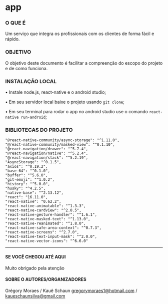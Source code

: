 # app

### O QUE É
Um serviço que integra os profissionais com os clientes de forma fácil e rápido.

### OBJETIVO
O objetivo deste documento é facilitar a compreenção do escopo do projeto e de como funciona.

### INSTALAÇÃO LOCAL
• Instale node.js, react-native e o android studio;

• Em seu servidor local baixe o projeto usando `git clone`;

• Em seu terminal para rodar o app no android studio use o comando `react-native run-android`;

### BIBLIOTECAS DO PROJETO
    "@react-native-community/async-storage": "^1.11.0",
    "@react-native-community/masked-view": "^0.1.10",
    "@react-navigation/drawer": "^5.7.4",
    "@react-navigation/native": "^5.2.4",
    "@react-navigation/stack": "^5.2.19",
    "AsyncStorage": "^0.1.5",
    "axios": "^0.19.2",
    "base-64": "^0.1.0",
    "buffer": "^5.6.0",
    "git-emoji": "^1.0.2",
    "history": "^5.0.0",
    "husky": "^4.2.5",
    "native-base": "^2.13.12",
    "react": "16.11.0",
    "react-native": "0.62.2",
    "react-native-animatable": "^1.3.3",
    "react-native-cardview": "^2.0.5",
    "react-native-gesture-handler": "^1.6.1",
    "react-native-masked-text": "^1.13.0",
    "react-native-reanimated": "^1.8.0",
    "react-native-safe-area-context": "^0.7.3",
    "react-native-screens": "^2.7.0",
    "react-native-text-input-mask": "^2.0.0",
    "react-native-vector-icons": "^6.6.0"

----------------------------

#### SE VOCÊ CHEGOU ATÉ AQUI
Muito obrigado pela atenção

#### SOBRE O AUTORES/ORGANIZADORES
Grégory Moraes / Kauê Schaun
gregorymoraes1@hotmail.com / kaueschaunsilva@gmail.com
